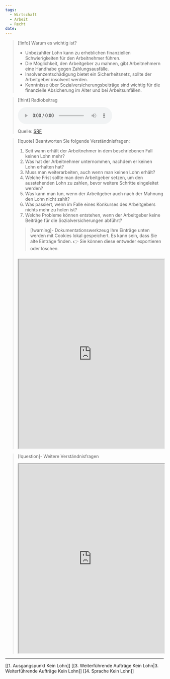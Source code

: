 ```yaml
---
tags:
  - Wirtschaft
  - Arbeit
  - Recht
date:
---
```

>[!info] Warum es wichtig ist?
>- Unbezahlter Lohn kann zu erheblichen finanziellen Schwierigkeiten für den Arbeitnehmer führen.
>- Die Möglichkeit, den Arbeitgeber zu mahnen, gibt Arbeitnehmern eine Handhabe gegen Zahlungsausfälle.
>- Insolvenzentschädigung bietet ein Sicherheitsnetz, sollte der Arbeitgeber insolvent werden.
>- Kenntnisse über Sozialversicherungsbeiträge sind wichtig für die finanzielle Absicherung im Alter und bei Arbeitsunfällen.

>[!hint] Radiobeitrag
>
><audio controls><source src="https://srfaudio-a.akamaihd.net/delivery/world/7c536ecf-891c-4ee7-8719-3c08c743804d.mp3"></audio>
>
>Quelle: [SRF](https://www.srf.ch/play/radio/redirect/detail/acb4ec61-b22d-415d-b88a-c4ecf057f959)

>[!quote] Beantworten Sie folgende Verständnisfragen:
>1. Seit wann erhält der Arbeitnehmer in dem beschriebenen Fall keinen Lohn mehr?
>2. Was hat der Arbeitnehmer unternommen, nachdem er keinen Lohn erhalten hat?
>3. Muss man weiterarbeiten, auch wenn man keinen Lohn erhält?
>4. Welche Frist sollte man dem Arbeitgeber setzen, um den ausstehenden Lohn zu zahlen, bevor weitere Schritte eingeleitet werden?
>5. Was kann man tun, wenn der Arbeitgeber auch nach der Mahnung den Lohn nicht zahlt?
>6. Was passiert, wenn im Falle eines Konkurses des Arbeitgebers nichts mehr zu holen ist?
>7. Welche Probleme können entstehen, wenn der Arbeitgeber keine Beiträge für die Sozialversicherungen abführt?
>
>>[!warning]- Dokumentationswerkzeug 
>Ihre Einträge unten werden mit Cookies lokal gespeichert. Es kann sein, dass Sie alte Einträge finden. 
>👉 Sie können diese entweder exportieren oder löschen.
>#####
><iframe width="100%" height="600" src="https://app.Lumi.education/run/dw_E7K" allowfullscreen allow="geolocation *; autoplay; encrypted-media"></iframe>


>[!question]- Weitere Verständnisfragen
><iframe width="100%" height="600" src="https://app.Lumi.education/run/EtN-8l" allowfullscreen allow="geolocation *; autoplay; encrypted-media"></iframe>

---
[[1. Ausgangspunkt Kein Lohn]]
[[3. Weiterführende Aufträge Kein Lohn|3. Weiterführende Aufträge Kein Lohn]]
[[4. Sprache Kein Lohn]]
